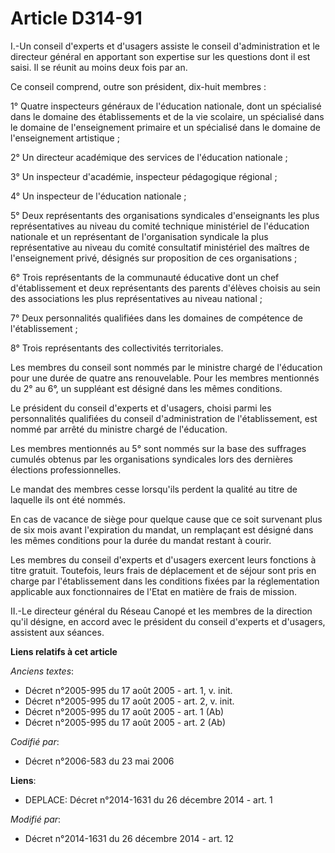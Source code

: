 # Article D314-91

I.-Un conseil d'experts et d'usagers assiste le conseil d'administration et le directeur général en apportant son expertise
sur les questions dont il est saisi. Il se réunit au moins deux fois par an. 

Ce conseil comprend, outre son président, dix-huit membres : 

1° Quatre inspecteurs généraux de l'éducation nationale, dont un spécialisé dans le domaine des établissements et de la vie
scolaire, un spécialisé dans le domaine de l'enseignement primaire et un spécialisé dans le domaine de l'enseignement
artistique ; 

2° Un directeur académique des services de l'éducation nationale ; 

3° Un inspecteur d'académie, inspecteur pédagogique régional ; 

4° Un inspecteur de l'éducation nationale ; 

5° Deux représentants des organisations syndicales d'enseignants les plus représentatives au niveau du comité technique
ministériel de l'éducation nationale et un représentant de l'organisation syndicale la plus représentative au niveau du
comité consultatif ministériel des maîtres de l'enseignement privé, désignés sur proposition de ces organisations ; 

6° Trois représentants de la communauté éducative dont un chef d'établissement et deux représentants des parents d'élèves
choisis au sein des associations les plus représentatives au niveau national ; 

7° Deux personnalités qualifiées dans les domaines de compétence de l'établissement ; 

8° Trois représentants des collectivités territoriales. 

Les membres du conseil sont nommés par le ministre chargé de l'éducation pour une durée de quatre ans renouvelable. Pour les
membres mentionnés du 2° au 6°, un suppléant est désigné dans les mêmes conditions. 

Le président du conseil d'experts et d'usagers, choisi parmi les personnalités qualifiées du conseil d'administration de
l'établissement, est nommé par arrêté du ministre chargé de l'éducation. 

Les membres mentionnés au 5° sont nommés sur la base des suffrages cumulés obtenus par les organisations syndicales lors des
dernières élections professionnelles. 

Le mandat des membres cesse lorsqu'ils perdent la qualité au titre de laquelle ils ont été nommés. 

En cas de vacance de siège pour quelque cause que ce soit survenant plus de six mois avant l'expiration du mandat, un
remplaçant est désigné dans les mêmes conditions pour la durée du mandat restant à courir. 

Les membres du conseil d'experts et d'usagers exercent leurs fonctions à titre gratuit. Toutefois, leurs frais de déplacement
et de séjour sont pris en charge par l'établissement dans les conditions fixées par la réglementation applicable aux
fonctionnaires de l'Etat en matière de frais de mission. 

II.-Le directeur général du Réseau Canopé et les membres de la direction qu'il désigne, en accord avec le président du
conseil d'experts et d'usagers, assistent aux séances.

**Liens relatifs à cet article**

_Anciens textes_:

  - Décret n°2005-995 du 17 août 2005 - art. 1, v. init.
  - Décret n°2005-995 du 17 août 2005 - art. 2, v. init.
  - Décret n°2005-995 du 17 août 2005 - art. 1 (Ab)
  - Décret n°2005-995 du 17 août 2005 - art. 2 (Ab)

_Codifié par_:

  - Décret n°2006-583 du 23 mai 2006

**Liens**:

  - DEPLACE: Décret n°2014-1631 du 26 décembre 2014 - art. 1

_Modifié par_:

  - Décret n°2014-1631 du 26 décembre 2014 - art. 12
